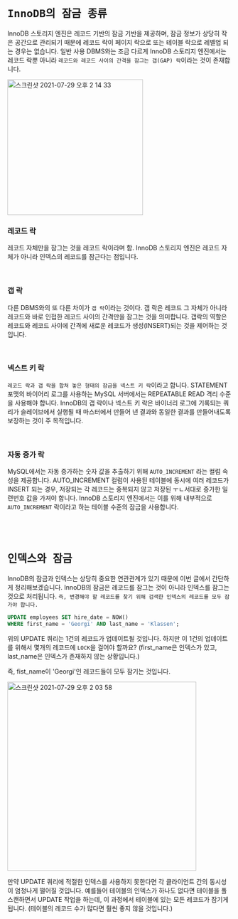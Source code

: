 # `InnoDB의 잠금 종류`

InnoDB 스토리지 엔진은 레코드 기반의 잠금 기반을 제공하며, 잠금 정보가 상당히 작은 공간으로 관리되기 때문에 레코드 락이 페이지 락으로 또는 테이블 락으로 레벨업 되는 경우는 없습니다. 
일반 사용 DBMS와는 조금 다르게 InnoDB 스토리지 엔진에서는 레코드 락뿐 아니라 `레코드와 레코드 사이의 간격을 잠그는 갭(GAP) 락`이라는 것이 존재합니다. 


<img width="305" alt="스크린샷 2021-07-29 오후 2 14 33" src="https://user-images.githubusercontent.com/45676906/127435569-347b2469-dec5-48ae-956c-818f8bf4962a.png">

<br>

### 레코드 락

레코드 자체만을 잠그는 것을 레코드 락이라며 함. InnoDB 스토리지 엔진은 레코드 자체가 아니라 인덱스의 레코드를 잠근다는 점입니다.

<br> 

### 갭 락

다른 DBMS와의 또 다른 차이가 `갭 락`이라는 것이다. 갭 락은 레코드 그 자체가 아니라 레코드와 바로 인접한 레코드 사이의 간격만을 잠그는 것을 의미합니다. 
갭락의 역할은 레코드와 레코드 사이에 간격에 새로운 레코드가 생성(INSERT)되는 것을 제어하는 것입니다. 

<br> 

### 넥스트 키 락

`레코드 락과 갭 락을 합쳐 놓은 형태의 잠금을 넥스트 키 락`이라고 합니다. STATEMENT 포맷의 바이어리 로그를 사용하는 MySQL 서버에서는 REPEATABLE READ 격리 수준을 사용해야 합니다.
InnoDB의 갭 락이나 넥스트 키 락은 바이너리 로그에 기록되는 쿼리가 슬레이브에서 실행될 때 마스터에서 만들어 낸 결과와 동일한 결과를 만들어내도록 보장하는 것이 주 목적입니다. 

<br>

### 자동 증가 락

MySQL에서는 자동 증가하는 숫자 값을 추출하기 위해 `AUTO_INCREMENT` 라는 컬럼 속성을 제공합니다. AUTO_INCREMENT 컬럼이 사용된 테이블에 동시에 여러 레코드가 INSERT 되는 경우, 저장되는 각 레코드는 중복되지 않고 저장된 ㅜㄴ서대로 증가한 일련번호 값을 가져야 합니다.
InnoDB 스토리지 엔진에서는 이를 위해 내부적으로 `AUTO_INCREMENT` 락이라고 하는 테이블 수준의 잠금을 사용합니다.


<br> <br>

# `인덱스와 잠금`

InnoDB의 잠금과 인덱스는 상당히 중요한 연관관계가 있기 때문에 이번 글에서 간단하게 정리해보겠습니다. InnoDB의 잠금은 레코드를 잠그는 것이 아니라 인덱스를 잠그는 것으로 처리됩니다. 
`즉, 변경해야 할 레코드를 찾기 위해 검색한 인덱스의 레코드를 모두 잠가야 합니다.`

```sql
UPDATE employees SET hire_date = NOW()
WHERE first_name = 'Georgi' AND last_name = 'Klassen';
```

위의 UPDATE 쿼리는 1건의 레코드가 업데이트될 것입니다. 하지만 이 1건의 업데이트를 위해서 몇개의 레코드에 `LOCK`을 걸어야 할까요?
(first_name은 인덱스가 있고, last_name은 인덱스가 존재하지 않는 상황입니다.)

즉, fist_name이 'Georgi'인 레코드들이 모두 잠기는 것입니다.

<img width="425" alt="스크린샷 2021-07-29 오후 2 03 58" src="https://user-images.githubusercontent.com/45676906/127434690-cff7c65e-879d-47b2-8ec5-5c74b5ce2eee.png">

만약 UPDATE 쿼리에 적절한 인덱스를 사용하지 못한다면 각 클라이언트 간의 동시성이 엄청나게 떨어질 것입니다. 예를들어 테이블의 인덱스가 하나도 없다면 테이블을 풀 스캔하면서 UPDATE 작업을 하는데, 이 과정에서 테이블에 있는 모든 레코드가 잠기게 됩니다.
(테이블의 레코드 수가 많다면 훨씬 좋지 않을 것입니다.)

